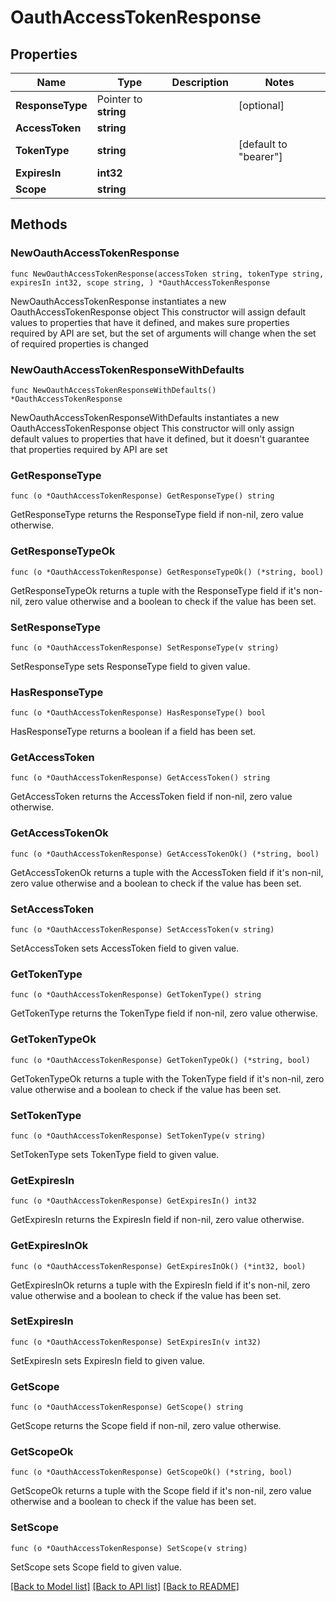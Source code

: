 # OauthAccessTokenResponse

## Properties

Name | Type | Description | Notes
------------ | ------------- | ------------- | -------------
**ResponseType** | Pointer to **string** |  | [optional] 
**AccessToken** | **string** |  | 
**TokenType** | **string** |  | [default to "bearer"]
**ExpiresIn** | **int32** |  | 
**Scope** | **string** |  | 

## Methods

### NewOauthAccessTokenResponse

`func NewOauthAccessTokenResponse(accessToken string, tokenType string, expiresIn int32, scope string, ) *OauthAccessTokenResponse`

NewOauthAccessTokenResponse instantiates a new OauthAccessTokenResponse object
This constructor will assign default values to properties that have it defined,
and makes sure properties required by API are set, but the set of arguments
will change when the set of required properties is changed

### NewOauthAccessTokenResponseWithDefaults

`func NewOauthAccessTokenResponseWithDefaults() *OauthAccessTokenResponse`

NewOauthAccessTokenResponseWithDefaults instantiates a new OauthAccessTokenResponse object
This constructor will only assign default values to properties that have it defined,
but it doesn't guarantee that properties required by API are set

### GetResponseType

`func (o *OauthAccessTokenResponse) GetResponseType() string`

GetResponseType returns the ResponseType field if non-nil, zero value otherwise.

### GetResponseTypeOk

`func (o *OauthAccessTokenResponse) GetResponseTypeOk() (*string, bool)`

GetResponseTypeOk returns a tuple with the ResponseType field if it's non-nil, zero value otherwise
and a boolean to check if the value has been set.

### SetResponseType

`func (o *OauthAccessTokenResponse) SetResponseType(v string)`

SetResponseType sets ResponseType field to given value.

### HasResponseType

`func (o *OauthAccessTokenResponse) HasResponseType() bool`

HasResponseType returns a boolean if a field has been set.

### GetAccessToken

`func (o *OauthAccessTokenResponse) GetAccessToken() string`

GetAccessToken returns the AccessToken field if non-nil, zero value otherwise.

### GetAccessTokenOk

`func (o *OauthAccessTokenResponse) GetAccessTokenOk() (*string, bool)`

GetAccessTokenOk returns a tuple with the AccessToken field if it's non-nil, zero value otherwise
and a boolean to check if the value has been set.

### SetAccessToken

`func (o *OauthAccessTokenResponse) SetAccessToken(v string)`

SetAccessToken sets AccessToken field to given value.


### GetTokenType

`func (o *OauthAccessTokenResponse) GetTokenType() string`

GetTokenType returns the TokenType field if non-nil, zero value otherwise.

### GetTokenTypeOk

`func (o *OauthAccessTokenResponse) GetTokenTypeOk() (*string, bool)`

GetTokenTypeOk returns a tuple with the TokenType field if it's non-nil, zero value otherwise
and a boolean to check if the value has been set.

### SetTokenType

`func (o *OauthAccessTokenResponse) SetTokenType(v string)`

SetTokenType sets TokenType field to given value.


### GetExpiresIn

`func (o *OauthAccessTokenResponse) GetExpiresIn() int32`

GetExpiresIn returns the ExpiresIn field if non-nil, zero value otherwise.

### GetExpiresInOk

`func (o *OauthAccessTokenResponse) GetExpiresInOk() (*int32, bool)`

GetExpiresInOk returns a tuple with the ExpiresIn field if it's non-nil, zero value otherwise
and a boolean to check if the value has been set.

### SetExpiresIn

`func (o *OauthAccessTokenResponse) SetExpiresIn(v int32)`

SetExpiresIn sets ExpiresIn field to given value.


### GetScope

`func (o *OauthAccessTokenResponse) GetScope() string`

GetScope returns the Scope field if non-nil, zero value otherwise.

### GetScopeOk

`func (o *OauthAccessTokenResponse) GetScopeOk() (*string, bool)`

GetScopeOk returns a tuple with the Scope field if it's non-nil, zero value otherwise
and a boolean to check if the value has been set.

### SetScope

`func (o *OauthAccessTokenResponse) SetScope(v string)`

SetScope sets Scope field to given value.



[[Back to Model list]](../README.md#documentation-for-models) [[Back to API list]](../README.md#documentation-for-api-endpoints) [[Back to README]](../README.md)



